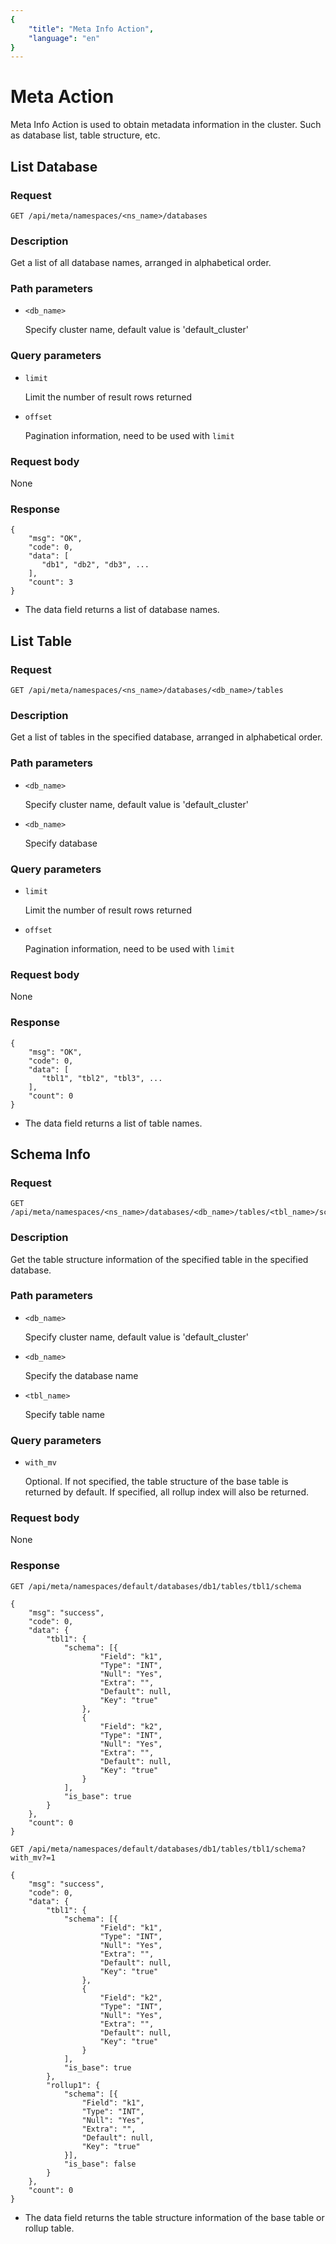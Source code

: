 ```yaml
---
{
    "title": "Meta Info Action",
    "language": "en"
}
---
```


<!-- 
Licensed to the Apache Software Foundation (ASF) under one
or more contributor license agreements.  See the NOTICE file
distributed with this work for additional information
regarding copyright ownership.  The ASF licenses this file
to you under the Apache License, Version 2.0 (the
"License"); you may not use this file except in compliance
with the License.  You may obtain a copy of the License at

  http://www.apache.org/licenses/LICENSE-2.0

Unless required by applicable law or agreed to in writing,
software distributed under the License is distributed on an
"AS IS" BASIS, WITHOUT WARRANTIES OR CONDITIONS OF ANY
KIND, either express or implied.  See the License for the
specific language governing permissions and limitations
under the License.
-->

# Meta Action

Meta Info Action is used to obtain metadata information in the cluster. Such as database list, table structure, etc.

## List Database

### Request

```
GET /api/meta/namespaces/<ns_name>/databases
```

### Description

Get a list of all database names, arranged in alphabetical order.
    
### Path parameters

* `<db_name>`

    Specify cluster name, default value is 'default_cluster'

### Query parameters

* `limit`

    Limit the number of result rows returned
    
* `offset`

    Pagination information, need to be used with `limit`
    
### Request body

None

### Response

```
{
	"msg": "OK",
	"code": 0,
	"data": [
	   "db1", "db2", "db3", ...  
	],
	"count": 3
}
```

* The data field returns a list of database names.

## List Table

### Request

```
GET /api/meta/namespaces/<ns_name>/databases/<db_name>/tables
```

### Description

Get a list of tables in the specified database, arranged in alphabetical order.
    
### Path parameters
* `<db_name>`

  Specify cluster name, default value is 'default_cluster'

* `<db_name>`

    Specify database

### Query parameters

* `limit`

    Limit the number of result rows returned
    
* `offset`

    Pagination information, need to be used with `limit`

### Request body

None

### Response

```
{
	"msg": "OK",
	"code": 0,
	"data": [
	   "tbl1", "tbl2", "tbl3", ...  
	],
	"count": 0
}
```

* The data field returns a list of table names.

## Schema Info

### Request

```
GET /api/meta/namespaces/<ns_name>/databases/<db_name>/tables/<tbl_name>/schema
```

### Description

Get the table structure information of the specified table in the specified database.
    
### Path parameters
* `<db_name>`

  Specify cluster name, default value is 'default_cluster'

* `<db_name>`

    Specify the database name
    
* `<tbl_name>`

    Specify table name

### Query parameters

* `with_mv`

    Optional. If not specified, the table structure of the base table is returned by default. If specified, all rollup index will also be returned.

### Request body

None

### Response

```
GET /api/meta/namespaces/default/databases/db1/tables/tbl1/schema

{
	"msg": "success",
	"code": 0,
	"data": {
		"tbl1": {
			"schema": [{
					"Field": "k1",
					"Type": "INT",
					"Null": "Yes",
					"Extra": "",
					"Default": null,
					"Key": "true"
				},
				{
					"Field": "k2",
					"Type": "INT",
					"Null": "Yes",
					"Extra": "",
					"Default": null,
					"Key": "true"
				}
			],
			"is_base": true
		}
	},
	"count": 0
}
```

```
GET /api/meta/namespaces/default/databases/db1/tables/tbl1/schema?with_mv?=1

{
	"msg": "success",
	"code": 0,
	"data": {
		"tbl1": {
			"schema": [{
					"Field": "k1",
					"Type": "INT",
					"Null": "Yes",
					"Extra": "",
					"Default": null,
					"Key": "true"
				},
				{
					"Field": "k2",
					"Type": "INT",
					"Null": "Yes",
					"Extra": "",
					"Default": null,
					"Key": "true"
				}
			],
			"is_base": true
		},
		"rollup1": {
			"schema": [{
				"Field": "k1",
				"Type": "INT",
				"Null": "Yes",
				"Extra": "",
				"Default": null,
				"Key": "true"
			}],
			"is_base": false
		}
	},
	"count": 0
}
```

* The data field returns the table structure information of the base table or rollup table.
